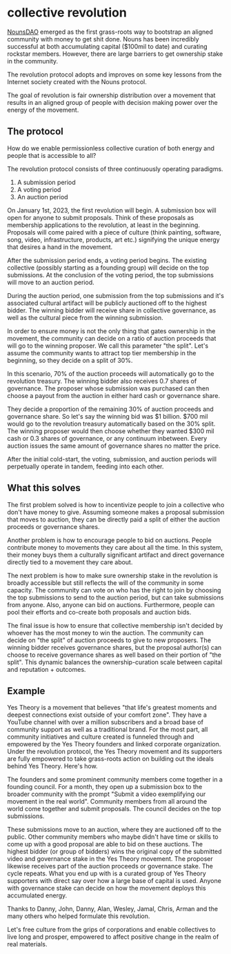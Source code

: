 # collective revolution

[NounsDAO](https://nouns.wtf/) emerged as the first grass-roots way to bootstrap an aligned community with money to get shit done.  Nouns has been incredibly successful at both accumulating capital ($100mil to date) and curating rockstar members. However, there are large barriers to get ownership stake in the community. 

The revolution protocol adopts and improves on some key lessons from the Internet society created with the Nouns protocol. 

The goal of revolution is fair ownership distribution over a movement that results in an aligned group of people with decision making power over the energy of the movement.

## The protocol

How do we enable permissionless collective curation of both energy and people that is accessible to all?

The revolution protocol consists of three continuously operating paradigms. 
1. A submission period
2. A voting period
3. An auction period

On January 1st, 2023, the first revolution will begin. A submission box will open for anyone to submit proposals. Think of these proposals as membership applications to the revolution, at least in the beginning. Proposals will come paired with a piece of culture (think painting, software, song, video, infrastructure, products, art etc.) signifying the unique energy that desires a hand in the movement.

After the submission period ends, a voting period begins. The existing collective (possibly starting as a founding group) will decide on the top submissions. At the conclusion of the voting period, the top submissions will move to an auction period.

During the auction period, one submission from the top submissions and it's associated cultural artifact will be publicly auctioned off to the highest bidder. The winning bidder will receive share in collective governance, as well as the cultural piece from the winning submission. 

In order to ensure money is not the only thing that gates ownership in the movement, the community can decide on a ratio of auction proceeds that will go to the winning proposer. We call this parameter "the split". Let's assume the community wants to attract top tier membership in the beginning, so they decide on a split of 30%. 

In this scenario, 70% of the auction proceeds will automatically go to the revolution treasury. The winning bidder also receives 0.7 shares of governance. The proposer whose submission was purchased can then choose a payout from the auction in either hard cash or governance share. 

They decide a proportion of the remaining 30% of auction proceeds and governance share. So let's say the winning bid was $1 billion. $700 mil would go to the revolution treasury automatically based on the 30% split. The winning proposer would then choose whether they wanted $300 mil cash or 0.3 shares of governance, or any continuum inbetween. Every auction issues the same amount of governance shares no matter the price. 

After the initial cold-start, the voting, submission, and auction periods will perpetually operate in tandem, feeding into each other. 

## What this solves

The first problem solved is how to incentivize people to join a collective who don't have money to give. Assuming someone makes a proposal submission that moves to auction, they can be directly paid a split of either the auction proceeds or governance shares.

Another problem is how to encourage people to bid on auctions. People contribute money to movements they care about all the time. In this system, their money buys them a culturally significant artifact and direct governance directly tied to a movement they care about. 

The next problem is how to make sure ownership stake in the revolution is broadly accessible but still reflects the will of the community in some capacity. The community can vote on who has the right to join by choosing the top submissions to send to the auction period, but can take submissions from anyone. Also, anyone can bid on auctions. Furthermore, people can pool their efforts and co-create both proposals and auction bids.

The final issue is how to ensure that collective membership isn't decided by whoever has the most money to win the auction. The community can decide on "the split" of auction proceeds to give to new proposers. The winning bidder receives governance shares, but the proposal author(s) can choose to receive governance shares as well based on their portion of "the split". This dynamic balances the ownership-curation scale between capital and reputation + outcomes. 

## Example

Yes Theory is a movement that believes "that life's greatest moments and deepest connections exist outside of your comfort zone". They have a YouTube channel with over a million subscribers and a broad base of community support as well as a traditional brand. For the most part, all community initiatives and culture created is funneled through and empowered by the Yes Theory founders and linked corporate organization. Under the revolution protocol, the Yes Theory movement and its supporters are fully empowered to take grass-roots action on building out the ideals behind Yes Theory. Here's how. 

The founders and some prominent community members come together in a founding council. For a month, they open up a submission box to the broader community with the prompt "Submit a video exemplifying our movement in the real world". Community members from all around the world come together and submit proposals. The council decides on the top submissions. 

These submissions move to an auction, where they are auctioned off to the public. Other community members who maybe didn't have time or skills to come up with a good proposal are able to bid on these auctions. The highest bidder (or group of bidders) wins the original copy of the submitted video and governance stake in the Yes Theory movement. The proposer likewise receives part of the auction proceeds or governance stake. The cycle repeats. What you end up with is a curated group of Yes Theory supporters with direct say over how a large base of capital is used. Anyone with governance stake can decide on how the movement deploys this accumulated energy. 


Thanks to Danny, John, Danny, Alan, Wesley, Jamal, Chris, Arman and the many others who helped formulate this revolution.

Let's free culture from the grips of corporations and enable collectives to live long and prosper, empowered to affect positive change in the realm of real materials. 
